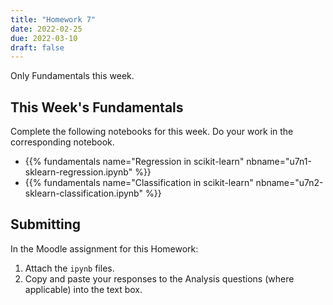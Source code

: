 ```yaml
---
title: "Homework 7"
date: 2022-02-25
due: 2022-03-10
draft: false
---
```


Only Fundamentals this week.

## This Week's Fundamentals

Complete the following notebooks for this week. Do your work in the corresponding notebook.

- {{% fundamentals name="Regression in scikit-learn" nbname="u7n1-sklearn-regression.ipynb" %}}
- {{% fundamentals name="Classification in scikit-learn" nbname="u7n2-sklearn-classification.ipynb" %}}

## Submitting

In the Moodle assignment for this Homework:

1. Attach the `ipynb` files.
2. Copy and paste your responses to the Analysis questions (where applicable) into the text box.
